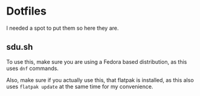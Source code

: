 # Dotfiles

I needed a spot to put them so here they are.

## sdu.sh
To use this, make sure you are using a Fedora based distribution, as this uses `dnf` commands.

Also, make sure if you actually use this, that flatpak is installed, as this also uses `flatpak update` at the same time for
my convenience.
